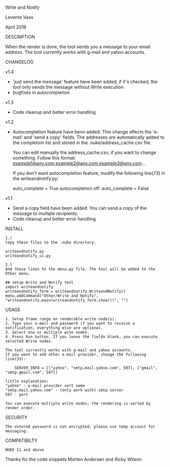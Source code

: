 Write and Notify


Levente Vass

April 2018

DESCRIPTION

When the render is done, the tool sends you a message to your email address. The tool currently works with g-mail and yahoo accounts.

CHANGELOG

v1.4
- 'just send the message' feature have been added,
  if it's checked, the tool only sends the message without Write execution
- bugfixes in autocompletion

v1.3
- Code cleanup and better error handling.

v1.2
- Autocompletion feature have benn added.
  This change affects the 'e-mail' and 'send a copy' fields.
  The addresses are automatically added to the completion list and
  stored in the .nuke/address_cache.csv file.

  You can edit manually the address_cache.csv, if you want to change something.
  Follow this format:
      example1@any.com,example2@any.com,example3@any.com...

  If you don't want autocompletion feature, modify the following line(73) in the writeandnotify.py:

    auto_complete = True
  autocompletion off:
    auto_complete = False

v1.1
- Send a copy field have been added. You can send a copy of the message to multiple recipients.
- Code cleanup and better error handling.

INSTALL

    1.)
    Copy these files to the .nuke directory.

    writeandnotify.py
    writeandnotify_ui.py

    2.)
    Add these lines to the menu.py file. The tool will be added to the Other menu.

    ## setup Write and Notify tool
    import writeandnotify
    writeandnotify_form = writeandnotify.WriteandNotify()
    menu.addCommand("Other/Write and Notify", "writeandnotify.main(writeandnotify_form.show())", "")

USAGE

    1. Setup frame range on renderable write node(s).
    2. Type your e-mail and password if you want to receive a notification, everything else are optional.
    3. Select one or multiple wite nodes.
    4. Press Run button. If you leave the fields blank, you can execute selected Write nodes.

    The tool currently works with g-mail and yahoo accounts.
    If you want to add other e-mail provider, change the following line(33):

        SERVER_INFO = [["yahoo", "smtp.mail.yahoo.com", 587], ["gmail", "smtp.gmail.com", 587]]

    little explanation:
    "yahoo" - e-mail provider sort name
    "smtp.mail.yahoo.com" - (only work with) smtp server
    587 - port

    You can execute multiple write nodes, the rendering is sorted by render order.

SECURITY

    The entered password is not encrypted, please use temp account for messaging.

COMPATIBILTY

    NUKE 11 and above


Thanks for the code snippets Morten Andersen and Ricky Wilson.
